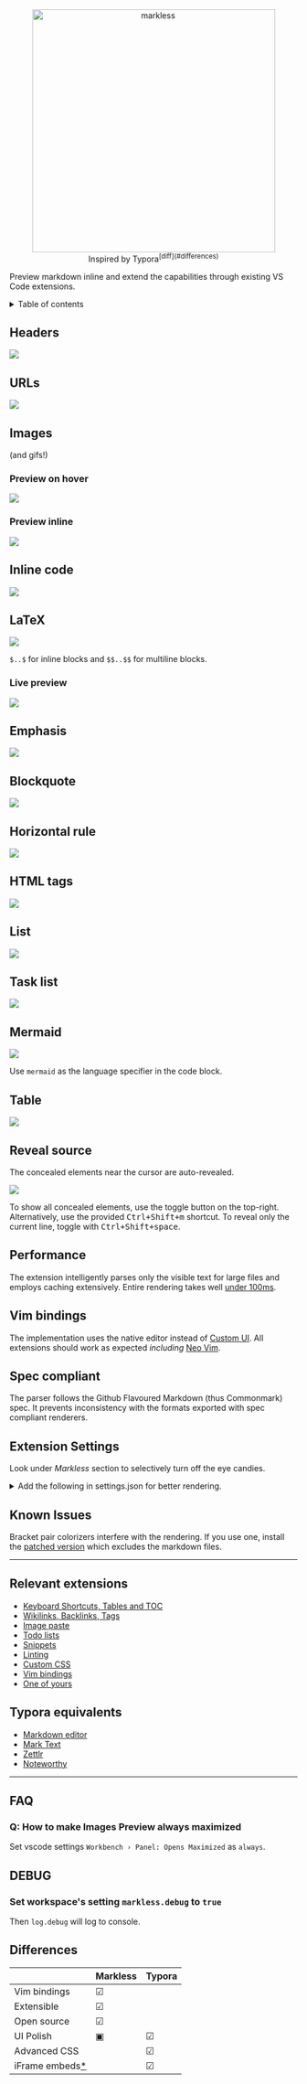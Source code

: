 <div align="center" id="top"><img src="assets/logo.png" align="center" alt="markless" width="425"></div>
<div align="center">Inspired by Typora<sup>[diff](#differences)</sup></div>

Preview markdown inline and extend the capabilities through existing VS Code extensions.

<details>
<summary>Table of contents</summary>

- Features
    - [**Headers**](#headers)
    - [**URLs**](#urls)
    - [**Images**](#images)
      - [**Preview on hover**](#preview-on-hover)
      - [**Preview inline**](#preview-inline)
    - [**Inline code**](#inline-code)
    - [**LaTeX**](#latex)
      - [**Live preview**](#live-preview)
    - [**Emphasis**](#emphasis)
    - [**Blockquote**](#blockquote)
    - [**Horizontal rule**](#horizontal-rule)
    - [**HTML tags**](#html-tags)
    - [**List**](#list)
    - [**Task list**](#task-list)
    - [**Mermaid**](#mermaid)
    - [**Table**](#table)
    - [**Reveal source**](#reveal-source)
    - [**Performance**](#performance)
    - [**Vim bindings**](#vim-bindings)
    - [**Spec compliant**](#spec-compliant)
- [**Extension Settings**](#extension-settings)
- [**Known Issues**](#known-issues)
- [**Relevant extensions**](#relevant-extensions)
- [**Typora equivalents**](#typora-equivalents)
- [**Differences**](#differences)
</details>

<div id="features"> </div>

## Headers

![](assets/heading.jpg)

## URLs

![](assets/url.jpg)

## Images

(and gifs!)

### Preview on hover

![](assets/hover.jpg)

### Preview inline

![](assets/inline-image.gif)

## Inline code

![](assets/inline-code.jpg)

## LaTeX

![](assets/latex.jpg)

`$..$` for inline blocks and `$$..$$` for multiline blocks.

### Live preview

![](assets/preview.jpg)

## Emphasis

![](assets/emphasis.jpg)

## Blockquote

![](assets/quote.jpg)

## Horizontal rule

![](assets/horizontal-rule.jpg)

## HTML tags

![](assets/html.gif)
 
## List

![](assets/list.jpg)

## Task list

![](assets/task-list.jpg)

## Mermaid

![](assets/mermaid.jpg)

Use `mermaid` as the language specifier in the code block.

## Table

![](assets/table.jpg)

## Reveal source

The concealed elements near the cursor are auto-revealed.

![](assets/reveal-source.gif)

To show all concealed elements, use the toggle button on the top-right. Alternatively, use the provided <kbd>Ctrl+Shift+m</kbd> shortcut. To reveal only the current line, toggle with <kbd>Ctrl+Shift+space</kbd>.

## Performance

The extension intelligently parses only the visible text for large files and employs caching extensively. Entire rendering takes well [under 100ms](https://www.pubnub.com/blog/how-fast-is-realtime-human-perception-and-technology/).

## Vim bindings

The implementation uses the native editor instead of [Custom UI](https://code.visualstudio.com/api/extension-guides/custom-editors). All extensions should work as expected _including_ [Neo Vim](https://github.com/asvetliakov/vscode-neovim/).

## Spec compliant

The parser follows the Github Flavoured Markdown (thus Commonmark) spec. It prevents inconsistency with the formats exported with spec compliant renderers.

## Extension Settings

Look under _Markless_ section to selectively turn off the eye candies.

<details>

<summary>Add the following in settings.json for better rendering.</summary>

```json
"editor.tokenColorCustomizations": {
    "textMateRules": [
        {
            "scope": "markup.list",
            "settings": {
                "foreground": "#6c7500",
                },
        },
        {
            "scope": "markup.bold",
            "settings": {
                "fontStyle": "bold",
            },
        },
        {
            "scope": "markup.heading",
            "settings": {
                "fontStyle": "bold",
            },
        },
        {
            "scope": "markup.inline.raw",
            "settings": {
                "fontStyle": "bold",
                "foreground": "#707070",
            },
        },
        {
            "scope": "string.other.link.title.markdown",
            "settings": {
                "fontStyle": "underline",
            },
        },
    ],
},
```
</details>


## Known Issues

Bracket pair colorizers interfere with the rendering. If you use one, install the [patched version](https://github.com/tejasvi/rainbow-brackets-2) which excludes the markdown files.

-----------------------------------------------------------------------------------------------------------

## Relevant extensions

* [Keyboard Shortcuts, Tables and TOC](https://github.com/yzhang-gh/vscode-markdown)
* [Wikilinks, Backlinks, Tags](https://marketplace.visualstudio.com/items?itemName=foam.foam-vscode)
* [Image paste](https://marketplace.visualstudio.com/items?itemName=telesoho.vscode-markdown-paste-image)
* [Todo lists](https://marketplace.visualstudio.com/items?itemName=fabiospampinato.vscode-markdown-todo)
* [Snippets](https://marketplace.visualstudio.com/items?itemName=robole.markdown-snippets)
* [Linting](https://marketplace.visualstudio.com/items?itemName=starkwang.markdown)
* [Custom CSS](https://github.com/be5invis/vscode-custom-css#getting-started)
* [Vim bindings](https://github.com/asvetliakov/vscode-neovim/)
* [One of yours](https://code.visualstudio.com/api/get-started/your-first-extension)

## Typora equivalents

* [Markdown editor](https://github.com/zaaack/vscode-markdown-editor)
* [Mark Text](https://github.com/marktext/marktext)
* [Zettlr](https://github.com/Zettlr/Zettlr)
* [Noteworthy](https://github.com/benrbray/noteworthy)

---

## FAQ
### Q: How to make Images Preview always maximized
Set vscode settings `Workbench › Panel: Opens Maximized` as `always`.


## DEBUG
### Set workspace's setting `markless.debug` to `true`
Then `log.debug` will log to console.

## Differences

|  | Markless | Typora |
| -|-|-|
| Vim bindings | ☑ |  |
| Extensible | ☑ |  |
| Open source | ☑ |  |
| UI Polish | ▣ | ☑ |
| Advanced CSS |  | ☑ |
| iFrame embeds[*](https://github.com/microsoft/vscode/issues/85682) |  | ☑ |
